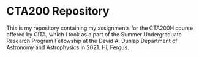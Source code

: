 # CTA200 Repository

This is my repository containing my assignments for the CTA200H course offered by CITA, which I took as a part of the Summer Undergraduate Research Program Fellowship at the David A. Dunlap Department of Astronomy and Astrophysics in 2021. Hi, Fergus.
